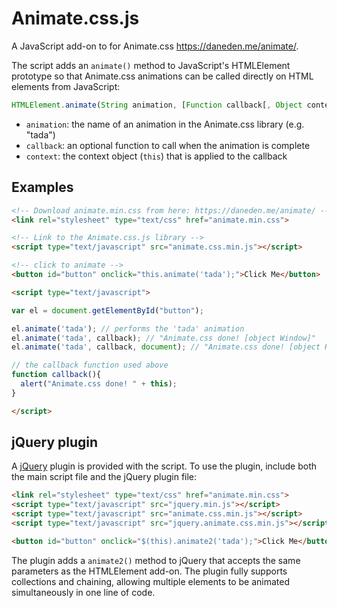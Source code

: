 # Animate.css.js #

A JavaScript add-on to for Animate.css <https://daneden.me/animate/>.

The script adds an `animate()` method to JavaScript's HTMLElement prototype so that Animate.css animations can be called directly on HTML elements from JavaScript:

```js
HTMLElement.animate(String animation, [Function callback[, Object context]])
```

- `animation`: the name of an animation in the Animate.css library (e.g. "tada")
- `callback`: an optional function to call when the animation is complete
- `context`: the context object (`this`) that is applied to the callback

## Examples ##

```html
<!-- Download animate.min.css from here: https://daneden.me/animate/ -->
<link rel="stylesheet" type="text/css" href="animate.min.css">

<!-- Link to the Animate.css.js library -->
<script type="text/javascript" src="animate.css.min.js"></script>

<!-- click to animate -->
<button id="button" onclick="this.animate('tada');">Click Me</button>

<script type="text/javascript">

var el = document.getElementById("button");

el.animate('tada'); // performs the 'tada' animation
el.animate('tada', callback); // "Animate.css done! [object Window]"
el.animate('tada', callback, document); // "Animate.css done! [object HTMLDocument]"

// the callback function used above
function callback(){
  alert("Animate.css done! " + this);
}

</script>
```

## jQuery plugin ##

A [jQuery](http://jquery.com/) plugin is provided with the script.  To use the plugin, include both the main script file and the jQuery plugin file:
```html
<link rel="stylesheet" type="text/css" href="animate.min.css">
<script type="text/javascript" src="jquery.min.js"></script>
<script type="text/javascript" src="animate.css.min.js"></script>
<script type="text/javascript" src="jquery.animate.css.min.js"></script>

<button id="button" onclick="$(this).animate2('tada');">Click Me</button>
```

The plugin adds a `animate2()` method to jQuery that accepts the same parameters as the HTMLElement add-on. The plugin fully supports collections and chaining, allowing multiple elements to be animated simultaneously in one line of code.
